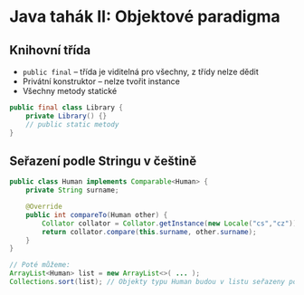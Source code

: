 # Java tahák II: Objektové paradigma

## Knihovní třída

* `public final` – třída je viditelná pro všechny, z třídy nelze dědit
* Privátní konstruktor – nelze tvořit instance
* Všechny metody statické

```java
public final class Library {
    private Library() {}
    // public static metody
}
```

## Seřazení podle Stringu v češtině

```java
public class Human implements Comparable<Human> {
    private String surname;

    @Override
    public int compareTo(Human other) {
        Collator collator = Collator.getInstance(new Locale("cs","cz"));
        return collator.compare(this.surname, other.surname);        
    }
}

// Poté můžeme:
ArrayList<Human> list = new ArrayList<>( ... );        
Collections.sort(list); // Objekty typu Human budou v listu seřazeny podle atributu surname s ohledem na českou abecedu
```
